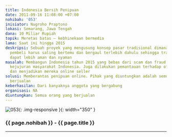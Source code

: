 ```yaml
---
title: Indonesia Bersih Penipuan
date: 2011-09-16 11:08:00 +07:00
nohibah: '053'
inisiator: Nugroho Praptono
lokasi: Semarang, Jawa Tengah
dana: 10 Miliar Rupiah
topik: Meretas batas – kebhinekaan bermedia
lama: Saat ini hingga 2015
deskripsi: Sebuah proyek yang mengusung konsep pasar tradisional dimana penjual dan
  pembeli harus saling bertemu dan bergaul terlebih dahulu sehingga transaksi online
  dapat lebih aman dan nyaman
masalah: Membangun Indonesia tahun 2015 yang bebas dari scam dan fraud, serta membangun
  kejujuran masyarakat Indonesia. Juga dilakukan pemantauan terhadap offline seller
  dan menjadikan mereka online seller
solusi: Memberantas penipuan online. Pihak yang diuntungkan adalah semua orang yang
  berjualan
keberhasilan: Dari banyaknya anggota yang bergabung
organisasi: NA
diuntungkan: Semua orang yang berjualan
---
```


![053](/static/img/hibahcmb/053.png){: .img-responsive }{: width="350" }

### {{ page.nohibah }} - {{ page.title }}

---
